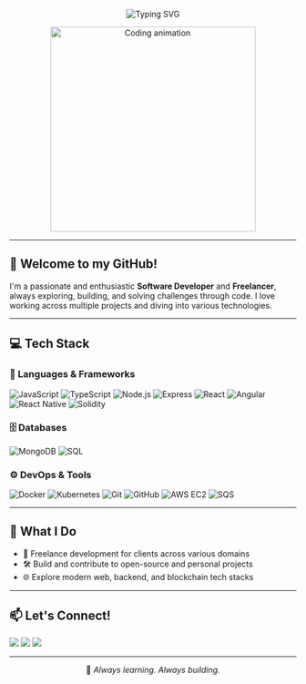 <p align="center">
<img src="https://readme-typing-svg.demolab.com?font=Fira+Code&size=16&pause=1000&center=true&vCenter=true&width=760&lines=Tech+Explorer+%7C+Freelancer+%7C+Tech+Explorer+%7C+Problem+Solver" alt="Typing SVG" />
</p>


<p align="center">
  <img src="https://media3.giphy.com/media/v1.Y2lkPTc5MGI3NjExemZnbHZxeXhwcDR0ZzdjNGdmaTkzMzdkZzg2dTd6YWt5cGQwNXplNyZlcD12MV9pbnRlcm5hbF9naWZfYnlfaWQmY3Q9Zw/C7l38dCPSgz6mPiDgQ/giphy.gif" width="360" alt="Coding animation" />
</p>

---

## 👋 Welcome to my GitHub!

I'm a passionate and enthusiastic **Software Developer** and **Freelancer**, always exploring, building, and solving challenges through code. I love working across multiple projects and diving into various technologies.

---

## 💻 Tech Stack

### 🚀 Languages & Frameworks
![JavaScript](https://img.shields.io/badge/-JavaScript-F7DF1E?style=for-the-badge&logo=javascript&logoColor=000)
![TypeScript](https://img.shields.io/badge/-TypeScript-3178C6?style=for-the-badge&logo=typescript&logoColor=fff)
![Node.js](https://img.shields.io/badge/-Node.js-339933?style=for-the-badge&logo=node.js&logoColor=white)
![Express](https://img.shields.io/badge/-Express-000?style=for-the-badge&logo=express&logoColor=white)
![React](https://img.shields.io/badge/-React-61DAFB?style=for-the-badge&logo=react&logoColor=000)
![Angular](https://img.shields.io/badge/-Angular-DD0031?style=for-the-badge&logo=angular&logoColor=white)
![React Native](https://img.shields.io/badge/-ReactNative-20232A?style=for-the-badge&logo=react&logoColor=61DAFB)
![Solidity](https://img.shields.io/badge/-Solidity-363636?style=for-the-badge&logo=solidity&logoColor=white)

### 🗄️ Databases
![MongoDB](https://img.shields.io/badge/-MongoDB-47A248?style=for-the-badge&logo=mongodb&logoColor=white)
![SQL](https://img.shields.io/badge/-SQL-4479A1?style=for-the-badge&logo=postgresql&logoColor=white)

### ⚙️ DevOps & Tools
![Docker](https://img.shields.io/badge/-Docker-2496ED?style=for-the-badge&logo=docker&logoColor=white)
![Kubernetes](https://img.shields.io/badge/-Kubernetes-326CE5?style=for-the-badge&logo=kubernetes&logoColor=white)
![Git](https://img.shields.io/badge/-Git-F05032?style=for-the-badge&logo=git&logoColor=white)
![GitHub](https://img.shields.io/badge/-GitHub-181717?style=for-the-badge&logo=github&logoColor=white)
![AWS EC2](https://img.shields.io/badge/-EC2-FF9900?style=for-the-badge&logo=amazon-aws&logoColor=white)
![SQS](https://img.shields.io/badge/-SQS-232F3E?style=for-the-badge&logo=amazon-aws&logoColor=white)

---

## 🔧 What I Do

- 🤝 Freelance development for clients across various domains  
- 🛠️ Build and contribute to open-source and personal projects  
- 🌐 Explore modern web, backend, and blockchain tech stacks  

---

## 📫 Let's Connect!

<p align="left">
  <a href="https://github.com/yourusername"><img src="https://img.shields.io/badge/GitHub-100000?style=for-the-badge&logo=github&logoColor=white"/></a>
  <a href="mailto:your.email@example.com"><img src="https://img.shields.io/badge/Email-D14836?style=for-the-badge&logo=gmail&logoColor=white"/></a>
  <a href="https://www.linkedin.com/in/yourprofile"><img src="https://img.shields.io/badge/LinkedIn-blue?style=for-the-badge&logo=linkedin&logoColor=white"/></a>
</p>

---

<p align="center">
  🚀 <em>Always learning. Always building.</em>
</p>
